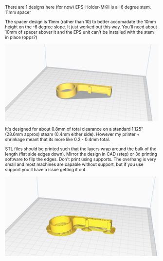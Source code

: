 There are 1 designs here (for now)
EPS-Holder-MKII is a -6 degree stem. 11mm spacer

The spacer design is 11mm (rather than 10) to better accomadate the 10mm height on the -6 degree slope. It just worked out this way. You'll need about 10mm of spacer abover it and the EPS unit can't be installed with the stem in place (opps?)

![Stem](/Stem/Images/Import.jpg "Stem")

It's designed for about 0.8mm of total clearance on a standard 1.125" (28.6mm approx) steam (0.4mm either side). However my printer + shrinkage meant that its more like 0.2 - 0.4mm total. 

STL files should be printed such that the layers wrap around the bulk of the length (flat side edges down). Mirror the design in CAD (step) or 3d printing software to filp the edges. Don't print using supports. The overhang is very small and most machines are capable without support, but if you use support you'll have a issue getting it out.

![Slice](/Stem/Images/Slice.jpg "Slice Orentiation")

